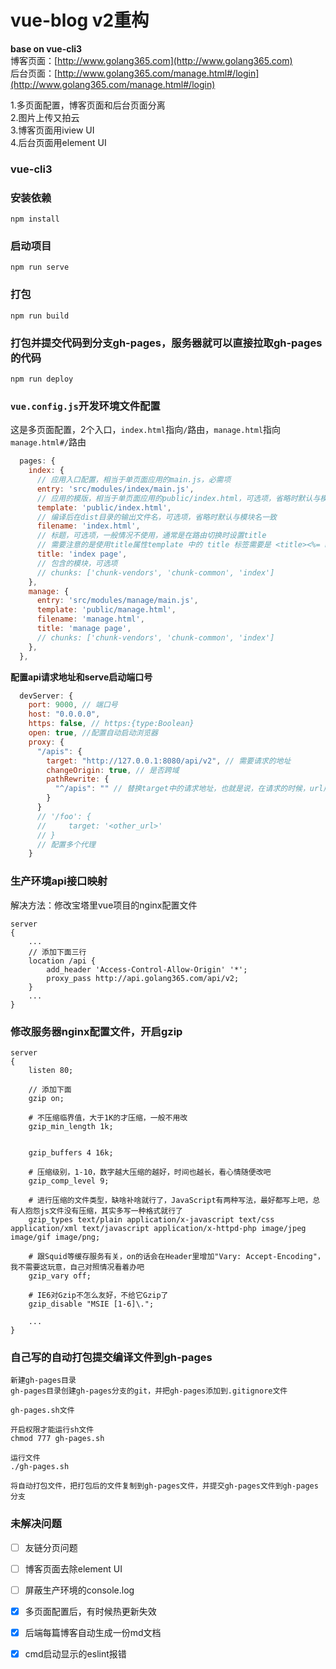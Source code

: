 # vue-blog v2重构
**base on vue-cli3**  
博客页面：[http://www.golang365.com](http://www.golang365.com)  
后台页面：[http://www.golang365.com/manage.html#/login](http://www.golang365.com/manage.html#/login)

1.多页面配置，博客页面和后台页面分离  
2.图片上传又拍云  
3.博客页面用iview UI  
4.后台页面用element UI  


### vue-cli3
### 安装依赖
```
npm install
```

### 启动项目
```
npm run serve
```

### 打包
```
npm run build
```

### 打包并提交代码到分支gh-pages，服务器就可以直接拉取gh-pages的代码
```
npm run deploy
```

### `vue.config.js`开发环境文件配置
这是多页面配置，2个入口，`index.html`指向`/`路由，`manage.html`指向`manage.html#/`路由
```js
  pages: {
    index: {
      // 应用入口配置，相当于单页面应用的main.js，必需项
      entry: 'src/modules/index/main.js',
      // 应用的模版，相当于单页面应用的public/index.html，可选项，省略时默认与模块名一致
      template: 'public/index.html',
      // 编译后在dist目录的输出文件名，可选项，省略时默认与模块名一致
      filename: 'index.html',
      // 标题，可选项，一般情况不使用，通常是在路由切换时设置title
      // 需要注意的是使用title属性template 中的 title 标签需要是 <title><%= htmlWebpackPlugin.options.title %></title>
      title: 'index page',
      // 包含的模块，可选项
      // chunks: ['chunk-vendors', 'chunk-common', 'index']
    },
    manage: {
      entry: 'src/modules/manage/main.js',
      template: 'public/manage.html',
      filename: 'manage.html',
      title: 'manage page',
      // chunks: ['chunk-vendors', 'chunk-common', 'index']
    },
  },
```

**配置api请求地址和serve启动端口号**
```js
  devServer: {
    port: 9000, // 端口号
    host: "0.0.0.0",
    https: false, // https:{type:Boolean}
    open: true, //配置自动启动浏览器
    proxy: {
      "/apis": {
        target: "http://127.0.0.1:8080/api/v2", // 需要请求的地址
        changeOrigin: true, // 是否跨域
        pathRewrite: {
          "^/apis": "" // 替换target中的请求地址，也就是说，在请求的时候，url用'/proxy'代替'
        }
      }
      // '/foo': {
      //     target: '<other_url>'
      // }
      // 配置多个代理
    }
```

### 生产环境api接口映射
解决方法：修改宝塔里vue项目的nginx配置文件
```
server
{
    ...
    // 添加下面三行
    location /api {
        add_header 'Access-Control-Allow-Origin' '*';
        proxy_pass http://api.golang365.com/api/v2;
    }
    ...
}
```

### 修改服务器nginx配置文件，开启gzip
```
server
{
    listen 80;
    
    // 添加下面
    gzip on;

    # 不压缩临界值，大于1K的才压缩，一般不用改
    gzip_min_length 1k;


    gzip_buffers 4 16k;

    # 压缩级别，1-10，数字越大压缩的越好，时间也越长，看心情随便改吧
    gzip_comp_level 9;

    # 进行压缩的文件类型，缺啥补啥就行了，JavaScript有两种写法，最好都写上吧，总有人抱怨js文件没有压缩，其实多写一种格式就行了
    gzip_types text/plain application/x-javascript text/css application/xml text/javascript application/x-httpd-php image/jpeg image/gif image/png;

    # 跟Squid等缓存服务有关，on的话会在Header里增加"Vary: Accept-Encoding"，我不需要这玩意，自己对照情况看着办吧
    gzip_vary off;

    # IE6对Gzip不怎么友好，不给它Gzip了
    gzip_disable "MSIE [1-6]\.";

    ...
}
```

### 自己写的自动打包提交编译文件到gh-pages
```
新建gh-pages目录
gh-pages目录创建gh-pages分支的git，并把gh-pages添加到.gitignore文件

gh-pages.sh文件

开启权限才能运行sh文件
chmod 777 gh-pages.sh 

运行文件
./gh-pages.sh

将自动打包文件，把打包后的文件复制到gh-pages文件，并提交gh-pages文件到gh-pages分支
```

### 未解决问题
- [ ] 友链分页问题
- [ ] 博客页面去除element UI
- [ ] 屏蔽生产环境的console.log
- [x] 多页面配置后，有时候热更新失效
- [x] 后端每篇博客自动生成一份md文档
- [x] cmd启动显示的eslint报错


